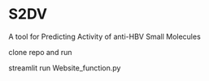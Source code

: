 # S2DV
A tool for Predicting Activity of anti-HBV Small Molecules

clone repo and run

streamlit run Website_function.py
